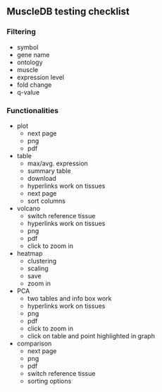 ## MuscleDB testing checklist

### Filtering
* symbol
* gene name
* ontology
* muscle
* expression level
* fold change
* q-value

### Functionalities
* plot
    * next page
    * png
    * pdf
* table
    * max/avg. expression
    * summary table
    * download
    * hyperlinks work on tissues
    * next page
    * sort columns
* volcano
    * switch reference tissue
    * hyperlinks work on tissues
    * png
    * pdf
    * click to zoom in
* heatmap
    * clustering
    * scaling
    * save
    * zoom in
* PCA
    * two tables and info box work
    * hyperlinks work on tissues
    * png
    * pdf
    * click to zoom in
    * click on table and point highlighted in graph
* comparison
    * next page
    * png
    * pdf
    * switch reference tissue
    * sorting options
